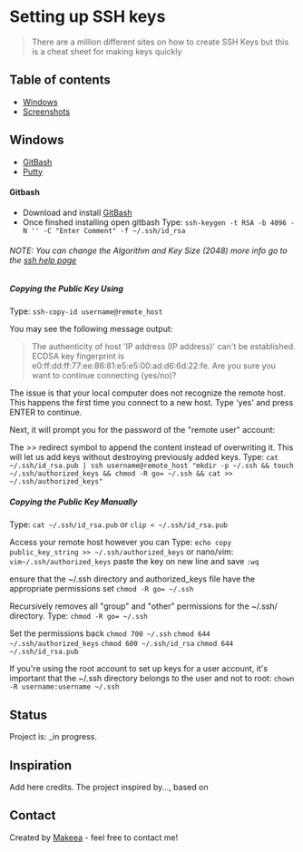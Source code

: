 # Setting up SSH keys
> There are a million different sites on how to create SSH Keys but this is a cheat sheet for making keys quickly 


## Table of contents
* [Windows](#windows)
* [Screenshots](#screenshots)


## Windows
* [GitBash](#gitbash)
* [Putty](#putty)


#### Gitbash
* Download and install [GitBash](https://gitforwindows.org)
* Once finshed installing open gitbash
Type: `ssh-keygen -t RSA -b 4096 -N '' -C "Enter Comment" -f ~/.ssh/id_rsa`
###### NOTE: You can change the Algorithm and Key Size (2048) more info go to the [ssh help page](https://www.ssh.com/ssh/keygen/)


##### Copying the Public Key Using
Type: 
`ssh-copy-id username@remote_host`

You may see the following message output:
> The authenticity of host 'IP address (IP address)' can't be established.
ECDSA key fingerprint is e0:ff:dd:ff:77:ee:86:81:e5:e5:00:ad:d6:6d:22:fe.
Are you sure you want to continue connecting (yes/no)?

The issue is that your local computer does not recognize the remote host. This happens the first time you connect to a new host. Type 'yes' and press ENTER to continue.

Next, it will prompt you for the password of the "remote user" account:

The >> redirect symbol to append the content instead of overwriting it. This will let us add keys without destroying previously added keys.
Type:
`cat ~/.ssh/id_rsa.pub | ssh username@remote_host "mkdir -p ~/.ssh && touch ~/.ssh/authorized_keys && chmod -R go= ~/.ssh && cat >> ~/.ssh/authorized_keys"`

##### Copying the Public Key Manually
Type:
`cat ~/.ssh/id_rsa.pub`
or
`clip < ~/.ssh/id_rsa.pub`

Access your remote host however you can
Type:
`echo copy public_key_string >> ~/.ssh/authorized_keys`
or
nano/vim:
`vim~/.ssh/authorized_keys`
paste the key on new line and save `:wq`

ensure that the ~/.ssh directory and authorized_keys file have the appropriate permissions set
`chmod -R go= ~/.ssh`

Recursively removes all "group" and "other" permissions for the ~/.ssh/ directory.
Type:
`chmod -R go= ~/.ssh`

Set the permissions back
`chmod 700 ~/.ssh`
`chmod 644 ~/.ssh/authorized_keys`
`chmod 600 ~/.ssh/id_rsa`
`chmod 644 ~/.ssh/id_rsa.pub`

If you're using the root account to set up keys for a user account, it's important that the ~/.ssh directory belongs to the user and not to root:
`chown -R username:username ~/.ssh`

## Status
Project is: _in progress.

## Inspiration
Add here credits. The project inspired by..., based on

## Contact
Created by [Makeea](https://www.rosario1.com) - feel free to contact me!
